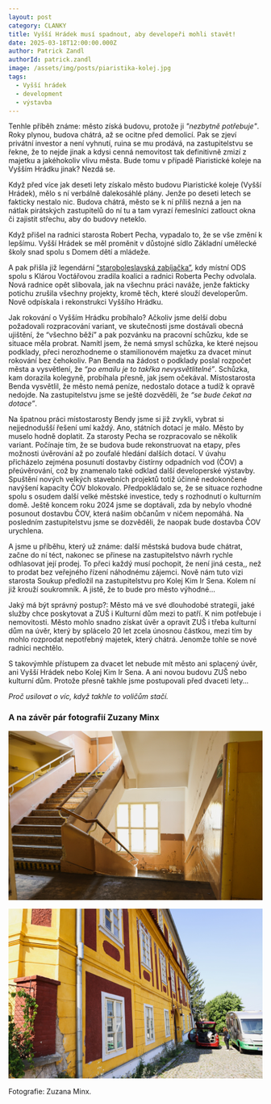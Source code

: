 ```yaml
---
layout: post
category: CLANKY
title: Vyšší Hrádek musí spadnout, aby developeři mohli stavět!
date: 2025-03-18T12:00:00.000Z
author: Patrick Zandl
authorId: patrick.zandl
image: /assets/img/posts/piaristika-kolej.jpg
tags:
  - Vyšší hrádek
  - development
  - výstavba
---
```



Tenhle příběh známe: město získá budovu, protože ji _"nezbytně potřebuje"_. Roky plynou, budova chátrá, až se ocitne před demolicí. Pak se zjeví privátní investor a není vyhnutí, ruina se mu prodává, na zastupitelstvu se řekne, že to nejde jinak a kdysi cenná nemovitost tak definitivně zmizí z majetku a jakéhokoliv vlivu města. Bude tomu v případě Piaristické koleje na Vyšším Hrádku jinak? Nezdá se. 

Když před více jak deseti lety získalo město budovu Piaristické koleje (Vyšší Hrádek), mělo s ní verbálně dalekosáhlé plány. Jenže po deseti letech se fakticky nestalo nic.  Budova chátrá, město se k ní příliš nezná a jen na nátlak pirátských zastupitelů do ní tu a tam vyrazí řemeslníci zatlouct okna či zajistit střechu, aby do budovy neteklo. 

Když přišel na radnici starosta Robert Pecha, vypadalo to, že se vše změní k lepšímu. Vyšší Hrádek se měl proměnit v důstojné sídlo Základní umělecké školy snad spolu s Domem dětí a mládeže. 

A pak přišla již legendární [“staroboleslavská zabíjačka”](/aktuality/posledni-mistostarosti-aneb-staroboleslavska-zabij.html), kdy místní ODS spolu s Klárou Voctářovou zradila koalici a radnici Roberta Pechy odvolala. Nová radnice opět slibovala, jak na všechnu práci naváže, jenže fakticky potichu zrušila všechny projekty, kromě těch, které slouží developerům. Nově odpískala i rekonstrukci Vyššího Hrádku.

Jak rokování o Vyšším Hrádku probíhalo? Ačkoliv jsme delší dobu požadovali rozpracování variant, ve skutečnosti jsme dostávali obecná ujištění, že “všechno běží” a pak pozvánku na pracovní schůzku, kde se situace měla probrat. Namítl jsem, že nemá smysl schůzka, ke které nejsou podklady, přeci nerozhodneme o stamilionovém majetku za dvacet minut rokování bez čehokoliv. Pan Benda na žádost o podklady poslal rozpočet města a vysvětlení, že _“po emailu je to takřka nevysvětlitelné”_. Schůzka, kam dorazila kolegyně, probíhala přesně, jak jsem očekával. Místostarosta Benda vysvětlil, že město nemá peníze, nedostalo dotace a tudíž k opravě nedojde. Na zastupitelstvu jsme se ještě dozvěděli, že _“se bude čekat na dotace”_. 

Na špatnou práci místostarosty Bendy jsme si již zvykli, vybrat si nejjednodušší řešení umí každý.  Ano, státních dotací je málo. Město by muselo hodně doplatit. Za starosty Pecha se rozpracovalo se několik variant. Počínaje tím, že se budova bude rekonstruovat na etapy, přes možnosti úvěrování až po zoufalé hledání dalších dotací. V úvahu přicházelo zejména posunutí dostavby čistírny odpadních vod (ČOV) a přeúvěrování, což by znamenalo také odklad další developerské výstavby. Spuštění nových velkých stavebních projektů totiž účinně nedokončené navýšení kapacity ČOV blokovalo. Předpokládalo se, že se situace rozhodne spolu s osudem další velké městské investice, tedy s rozhodnutí o kulturním domě. Ještě koncem roku 2024 jsme se doptávali, zda by nebylo vhodné posunout dostavbu ČOV, která našim občanům v ničem nepomáhá. Na posledním zastupitelstvu jsme se dozvěděli, že naopak bude dostavba ČOV urychlena. 

A jsme u příběhu, který už známe: další městská budova bude chátrat, začne do ní téct, nakonec se přinese na zastupitelstvo návrh rychle odhlasovat její prodej. To přeci každý musí pochopit, že není jiná cesta,, než to prodat bez veřejného řízení náhodnému zájemci. Nově nám tuto vizi starosta Soukup předložil na zastupitelstvu pro Kolej Kim Ir Sena. Kolem ní již krouží soukromník. A jistě, že to bude pro město výhodné…

Jaký má být správný postup?: Město má ve své dlouhodobé strategii, jaké služby chce poskytovat a ZUŠ i Kulturní dům mezi to patří. K nim potřebuje i nemovitosti. Město mohlo snadno získat úvěr a opravit ZUŠ i třeba kulturní dům na úvěr, který by splácelo 20 let zcela únosnou částkou, mezi tím by mohlo rozprodat nepotřebný majetek, který chátrá. Jenomže tohle se nové radnici nechtělo. 

S takovýmhle přístupem za dvacet let nebude mít město ani splacený úvěr, ani Vyšší Hrádek nebo Kolej Kim Ir Sena. A ani novou budovu ZUŠ nebo kulturní dům. Protože přesně takhle jsme postupovali před dvaceti lety… 

_Proč usilovat o víc, když takhle to voličům stačí._

### A na závěr pár fotografií Zuzany Minx

![Vybydlené prostory někdejší Piaristické koleje chátrají](/assets/img/posts/piaristicka-kolej2.jpg)

![I když z venku se budova ještě drží, první pohled klame](/assets/img/posts/piaristicka-kolej3.jpg)

Fotografie: Zuzana Minx. 
